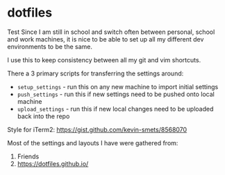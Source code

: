 # dotfiles
Test
Since I am still in school and switch often between personal, school and work machines, it is nice to be able to set up all my different dev environments to be the same.

I use this to keep consistency between all my git and vim shortcuts.

There a 3 primary scripts for transferring the settings around:
* `setup_settings` - run this on any new machine to import initial settings
* `push_settings` - run this if new settings need to be pushed onto local machine
* `upload_settings` - run this if new local changes need to be uploaded back into the repo

Style for iTerm2:
https://gist.github.com/kevin-smets/8568070

Most of the settings and layouts I have were gathered from:
1. Friends
2. <https://dotfiles.github.io/>

